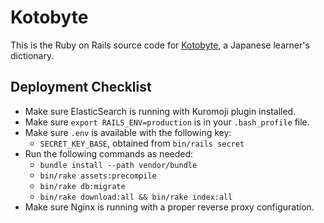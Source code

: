 # Kotobyte

This is the Ruby on Rails source code for 
[Kotobyte](http://kotobyte.com), a Japanese learner's dictionary.

## Deployment Checklist

- Make sure ElasticSearch is running with Kuromoji plugin installed.
- Make sure `export RAILS_ENV=production` is in your `.bash_profile` file.
- Make sure `.env` is available with the following key:
  * `SECRET_KEY_BASE`, obtained from `bin/rails secret`
- Run the following commands as needed:
  * `bundle install --path vendor/bundle`
  * `bin/rake assets:precompile`
  * `bin/rake db:migrate`
  * `bin/rake download:all && bin/rake index:all`
- Make sure Nginx is running with a proper reverse proxy configuration.

